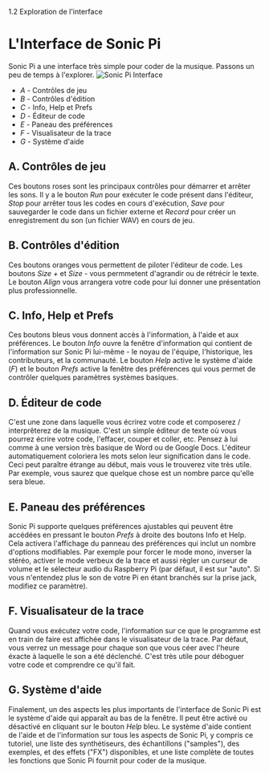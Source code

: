 1.2 Exploration de l'interface

# L'Interface de Sonic Pi 

Sonic Pi a une interface très simple pour coder de la musique. Passons
un peu de temps à l'explorer.
![Sonic Pi Interface](../images/tutorial/GUI.png)


* *A* - Contrôles de jeu
* *B* - Contrôles d'édition
* *C* - Info, Help et Prefs
* *D* - Éditeur de code
* *E* - Paneau des préférences
* *F* - Visualisateur de la trace
* *G* - Système d'aide


## A. Contrôles de jeu

Ces boutons roses sont les principaux contrôles pour démarrer et
arrêter les sons. Il y a le bouton *Run* pour exécuter le code présent
dans l'éditeur, *Stop* pour arrêter tous les codes en cours d'exécution,
*Save* pour sauvegarder le code dans un fichier externe et *Record* pour
créer un enregistrement du son (un fichier WAV) en cours de jeu.

## B. Contrôles d'édition

Ces boutons oranges vous permettent de piloter l'éditeur de code. Les
boutons *Size +* et *Size -* vous permmetent d'agrandir ou de rétrécir
le texte. Le bouton *Align* vous arrangera votre code pour lui donner
une présentation plus professionnelle. 

## C. Info, Help et Prefs

Ces boutons bleus vous donnent accès à l'information, à l'aide et aux
préférences. Le bouton *Info* ouvre la fenêtre d'information qui contient
de l'information sur Sonic Pi lui-même - le noyau de l'équipe, l'historique,
les contributeurs, et la communauté. Le bouton *Help* active le système
d'aide (*F*) et le bouton *Prefs* active la fenêtre des préférences
qui vous permet de contrôler quelques paramètres systèmes basiques.

## D. Éditeur de code

C'est une zone dans laquelle vous écrirez votre code et composerez /
interprêterez de la musique. C'est un simple éditeur de texte où vous
pourrez écrire votre code, l'effacer, couper et coller, etc. Pensez
à lui comme à une version très basique de Word ou de Google Docs.
L'éditeur automatiquement coloriera les mots selon leur signification
dans le code. Ceci peut paraître étrange au début, mais vous le
trouverez vite très utile. Par exemple, vous saurez que quelque chose
est un nombre parce qu'elle sera bleue.

## E. Paneau des préférences

Sonic Pi supporte quelques préférences ajustables qui peuvent être
accédées en pressant le bouton *Prefs* à droite des boutons Info et Help.
Cela activera l'affichage du panneau des préférences qui inclut un
nombre d'options modifiables. Par exemple pour forcer le mode mono,
inverser la stéréo, activer le mode verbeux de la trace et aussi règler
un curseur de volume et le sélecteur audio du Raspberry Pi (par défaut,
il est sur "auto". Si vous n'entendez plus le son de votre Pi en étant 
branchés sur la prise jack, modifiez ce paramètre).

## F. Visualisateur de la trace

Quand vous exécutez votre code, l'information sur ce que le programme est
en train de faire est affichée dans le visualisateur de la trace. Par défaut,
vous verrez un message pour chaque son que vous céer avec l'heure éxacte à
laquelle le son a été déclenché. C'est très utile pour déboguer votre code
et comprendre ce qu'il fait.

## G. Système d'aide

Finalement, un des aspects les plus importants de l'interface de Sonic Pi
est le système d'aide qui apparaît au bas de la fenêtre. Il peut être activé
ou désactivé en cliquant sur le bouton *Help* bleu. Le système d'aide
contient de l'aide et de l'information sur tous les aspects de Sonic Pi,
y compris ce tutoriel, une liste des synthétiseurs, des échantillons 
("samples"), des exemples, et des effets ("FX") disponibles, et une liste 
complète de toutes les fonctions que Sonic Pi fournit pour coder de la musique.
